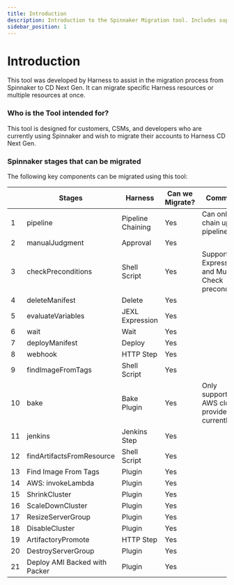 ```yaml
---
title: Introduction
description: Introduction to the Spinnaker Migration tool. Includes supported Spinnaker stages.
sidebar_position: 1
---
```


# Introduction

This tool was developed by Harness to assist in the migration process from Spinnaker to CD Next Gen. It can migrate specific Harness resources or multiple resources at once.

### Who is the Tool intended for?

This tool is designed for customers, CSMs, and developers who are currently using Spinnaker and wish to migrate their accounts to Harness CD Next Gen.

### Spinnaker stages that can be migrated
The following key components can be migrated using this tool:

|    | Stages                        | Harness           | Can we Migrate? | Comments                                               |
|----|-------------------------------|-------------------|-----------------|--------------------------------------------------------|
| 1  | pipeline                      | Pipeline Chaining | Yes             | Can only chain up to 2 pipelines                       |
| 2  | manualJudgment                | Approval          | Yes             |                                                        |
| 3  | checkPreconditions            | Shell Script      | Yes             | Supports Expressions, and Multiple Check preconditions |
| 4  | deleteManifest                | Delete            | Yes             |                                                        |
| 5  | evaluateVariables             | JEXL Expression   | Yes             |                                                        |
| 6  | wait                          | Wait              | Yes             |                                                        |
| 7  | deployManifest                | Deploy            | Yes             |                                                        |
| 8  | webhook                       | HTTP Step         | Yes             |                                                        |
| 9  | findImageFromTags             | Shell Script      | Yes             |                                                        |
| 10 | bake                          | Bake Plugin       | Yes             | Only supports AWS cloud provider currently             |
| 11 | jenkins                       | Jenkins Step      | Yes             |                                                        |
| 12 | findArtifactsFromResource     | Shell Script      | Yes             |                                                        |
| 13 | Find Image From Tags          | Plugin            | Yes             |                                                        |
| 14 | AWS: invokeLambda             | Plugin            | Yes             |                                                        |
| 15 | ShrinkCluster                 | Plugin            | Yes             |                                                        |
| 16 | ScaleDownCluster              | Plugin            | Yes             |                                                        |
| 17 | ResizeServerGroup             | Plugin            | Yes             |                                                        |
| 18 | DisableCluster                | Plugin            | Yes             |                                                        |
| 19 | ArtifactoryPromote            | HTTP Step         | Yes             |                                                        |
| 20 | DestroyServerGroup            | Plugin            | Yes             |                                                        |
| 21 | Deploy AMI Backed with Packer | Plugin            | Yes             |                                                        |
